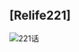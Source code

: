 ##                                [Relife221]


![221话](https://i.loli.net/2018/03/23/5ab486a875336.jpg)

